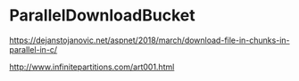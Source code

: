 # ParallelDownloadBucket

https://dejanstojanovic.net/aspnet/2018/march/download-file-in-chunks-in-parallel-in-c/

http://www.infinitepartitions.com/art001.html

